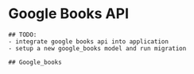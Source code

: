 # Google Books API
    ## TODO:
    - integrate google books api into application
    - setup a new google_books model and run migration

    ## Google_books